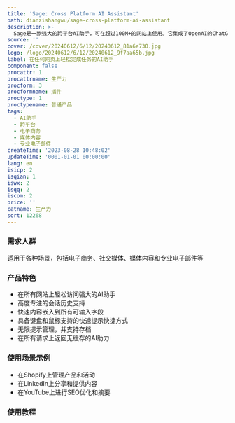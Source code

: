 ```yaml
---
title: 'Sage: Cross Platform AI Assistant'
path: dianzishangwu/sage-cross-platform-ai-assistant
description: >-
  Sage是一款强大的跨平台AI助手，可在超过100M+的网站上使用。它集成了OpenAI的ChatGPT和Google的PaLM2等多种功能强大的AI模型。Sage可以在电子商务网站（如Shopify和Amazon）上充当产品和活动管理助手，在LinkedIn和Twitter等专业渠道中充当分享和内容助手，在YouTube和Vimeo等媒体内容网站上提供支持（包括内容嵌入、摘要等功能），并在Gmail和Outlook等专业电子邮件网站上提供快速回复和摘要等提高工作效率的功能。Sage还支持GPT-4和未来的AI模型，提供无与伦比的使用体验，帮助您实现前所未有的成功和创新机会。
source: ''
cover: /cover/20240612/6/12/20240612_81a6e730.jpg
logo: /logo/20240612/6/12/20240612_9f7aa65b.jpg
label: 在任何网页上轻松完成任务的AI助手
component: false
procattr: 1
procattrname: 生产力
procform: 3
procformname: 插件
proctype: 1
proctypename: 普通产品
tags:
  - AI助手
  - 跨平台
  - 电子商务
  - 媒体内容
  - 专业电子邮件
createTime: '2023-08-28 10:48:02'
updateTime: '0001-01-01 00:00:00'
lang: en
isicp: 2
isqian: 1
iswx: 2
isqq: 2
iscom: 2
price: ''
catname: 生产力
sort: 12268
---
```




### 需求人群
适用于各种场景，包括电子商务、社交媒体、媒体内容和专业电子邮件等

### 产品特色
- 在所有网站上轻松访问强大的AI助手
- 高度专注的会话历史支持
- 快速内容嵌入到所有可输入字段
- 具备键盘和鼠标支持的快速提示快捷方式
- 无限提示管理，并支持存档
- 在所有请求上返回无缓存的AI助力

### 使用场景示例
- 在Shopify上管理产品和活动
- 在LinkedIn上分享和提供内容
- 在YouTube上进行SEO优化和摘要

### 使用教程


  
